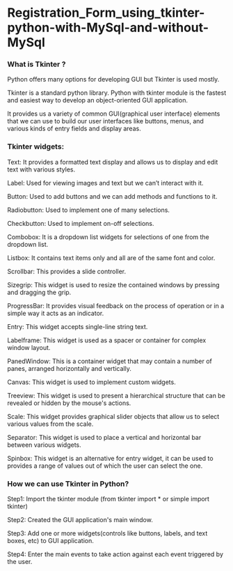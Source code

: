 # Registration_Form_using_tkinter-python-with-MySql-and-without-MySql

<h3>What is Tkinter ?</h3>
Python offers many options for developing GUI but Tkinter is used mostly.

Tkinter is a standard python library. Python with tkinter module is the fastest and easiest way to develop an object-oriented GUI application.

It provides us a variety of common GUI(graphical user interface) elements that we can use to build our user interfaces like buttons, menus, and various kinds of entry fields and display areas.

<h3>Tkinter widgets:</h3>

<p><Frame:acts as a container and it is used to organize and hold other widgets.</p>
<p>Text: It provides a formatted text display and allows us to display and edit text with various styles.</p>
<p>Label: Used for viewing images and text but we can’t interact with it.</p>
<p>Button: Used to add buttons and we can add methods and functions to it.</p>
<p>Radiobutton: Used to implement one of many selections.</p>
<p>Checkbutton: Used to implement on-off selections.</p>
<p>Combobox: It is a dropdown list widgets for selections of one from the dropdown list.</p>
<p>Listbox: It contains text items only and all are of the same font and color.</p>
<p>Scrollbar: This provides a slide controller.</p>
<p>Sizegrip: This widget is used to resize the contained windows by pressing and dragging the grip.</p>
<p>ProgressBar: It provides visual feedback on the process of operation or in a simple way it acts as an indicator.</p>
<p>Entry: This widget accepts single-line string text.</p>
<p>Labelframe: This widget is used as a spacer or container for complex window layout.</p>
<p>PanedWindow: This is a container widget that may contain a number of panes, arranged horizontally and vertically.</p>
<p>Canvas: This widget is used to implement custom widgets.</p>
<p>Treeview: This widget is used to present a hierarchical structure that can be revealed or hidden by the mouse's actions.</p>
<p>Scale: This widget provides graphical slider objects that allow us to select various values from the scale.</p>
<p>Separator: This widget is used to place a vertical and horizontal bar between various widgets.</p>
<p>Spinbox: This widget is an alternative for entry widget, it can be used to provides a range of values out of which the user can select the one.</p>

<h3>How we can use Tkinter in Python?</h3>

Step1: Import the tkinter module (from tkinter import *  or simple  import tkinter)

Step2: Created the GUI application's main window.

Step3: Add one or more widgets(controls like buttons, labels, and text boxes, etc) to GUI application.

Step4: Enter the main events to take action against each event triggered by the user.
